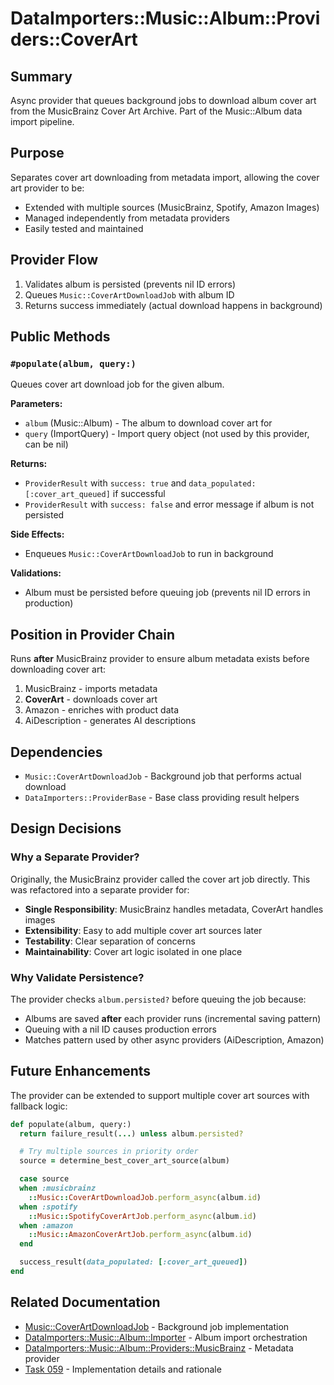 # DataImporters::Music::Album::Providers::CoverArt

## Summary
Async provider that queues background jobs to download album cover art from the MusicBrainz Cover Art Archive. Part of the Music::Album data import pipeline.

## Purpose
Separates cover art downloading from metadata import, allowing the cover art provider to be:
- Extended with multiple sources (MusicBrainz, Spotify, Amazon Images)
- Managed independently from metadata providers
- Easily tested and maintained

## Provider Flow
1. Validates album is persisted (prevents nil ID errors)
2. Queues `Music::CoverArtDownloadJob` with album ID
3. Returns success immediately (actual download happens in background)

## Public Methods

### `#populate(album, query:)`
Queues cover art download job for the given album.

**Parameters:**
- `album` (Music::Album) - The album to download cover art for
- `query` (ImportQuery) - Import query object (not used by this provider, can be nil)

**Returns:**
- `ProviderResult` with `success: true` and `data_populated: [:cover_art_queued]` if successful
- `ProviderResult` with `success: false` and error message if album is not persisted

**Side Effects:**
- Enqueues `Music::CoverArtDownloadJob` to run in background

**Validations:**
- Album must be persisted before queuing job (prevents nil ID errors in production)

## Position in Provider Chain
Runs **after** MusicBrainz provider to ensure album metadata exists before downloading cover art:
1. MusicBrainz - imports metadata
2. **CoverArt** - downloads cover art
3. Amazon - enriches with product data
4. AiDescription - generates AI descriptions

## Dependencies
- `Music::CoverArtDownloadJob` - Background job that performs actual download
- `DataImporters::ProviderBase` - Base class providing result helpers

## Design Decisions

### Why a Separate Provider?
Originally, the MusicBrainz provider called the cover art job directly. This was refactored into a separate provider for:
- **Single Responsibility**: MusicBrainz handles metadata, CoverArt handles images
- **Extensibility**: Easy to add multiple cover art sources later
- **Testability**: Clear separation of concerns
- **Maintainability**: Cover art logic isolated in one place

### Why Validate Persistence?
The provider checks `album.persisted?` before queuing the job because:
- Albums are saved **after** each provider runs (incremental saving pattern)
- Queuing with a nil ID causes production errors
- Matches pattern used by other async providers (AiDescription, Amazon)

## Future Enhancements
The provider can be extended to support multiple cover art sources with fallback logic:

```ruby
def populate(album, query:)
  return failure_result(...) unless album.persisted?

  # Try multiple sources in priority order
  source = determine_best_cover_art_source(album)

  case source
  when :musicbrainz
    ::Music::CoverArtDownloadJob.perform_async(album.id)
  when :spotify
    ::Music::SpotifyCoverArtJob.perform_async(album.id)
  when :amazon
    ::Music::AmazonCoverArtJob.perform_async(album.id)
  end

  success_result(data_populated: [:cover_art_queued])
end
```

## Related Documentation
- [Music::CoverArtDownloadJob](../../../../sidekiq/music/cover_art_download_job.md) - Background job implementation
- [DataImporters::Music::Album::Importer](../importer.md) - Album import orchestration
- [DataImporters::Music::Album::Providers::MusicBrainz](music_brainz.md) - Metadata provider
- [Task 059](../../../../../todos/059-fix-cover-art-job-nil-parameter-bug.md) - Implementation details and rationale
